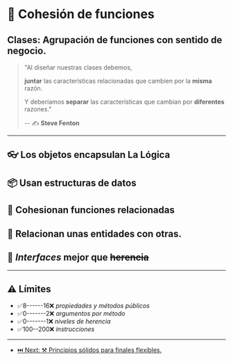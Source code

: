 # 🧱 Cohesión de funciones

## Clases: Agrupación de funciones con sentido de negocio.

> "Al diseñar nuestras clases debemos,
>
> **juntar** las características relacionadas que cambien por la **misma** razón.
>
> Y deberíamos **separar** las características que cambian por **diferentes** razones."
>
> -- ✍️ **Steve Fenton**

---

## 👓 Los objetos encapsulan La Lógica

## 📦 Usan estructuras de datos

## 👯 Cohesionan funciones relacionadas

## 💑 Relacionan unas entidades con otras.

## 👵 _Interfaces_ mejor que ~~herencia~~

---

## ⚠️ Límites

- ✅8------16❌ _propiedades y métodos públicos_
- ✅0-------2❌ _argumentos por método_
- ✅0-------1❌ _niveles de herencia_
- ✅100--200❌ _instrucciones_

---

- [⏭️ Next: ⚒️ Principios sólidos para finales flexibles.](./2-principios_solidos_para_finales_flexibles.md)
